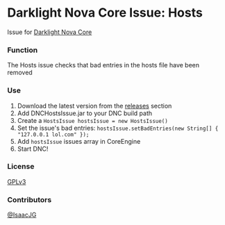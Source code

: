 Darklight Nova Core Issue: Hosts
====================================

Issue for [Darklight Nova Core](https://github.com/darklight-studios/darklight-nova-core)

### Function
The Hosts issue checks that bad entries in the hosts file have been removed

### Use

1. Download the latest version from the [releases](https://github.com/darklight-studios/HostsIssue/releases/) section
2. Add DNCHostsIssue.jar to your DNC build path
3. Create a `HostsIssue hostsIssue = new HostsIssue()`
4. Set the issue's bad entries: `hostsIssue.setBadEntries(new String[] { "127.0.0.1 lol.com" });`
5. Add `hostsIssue` issues array in CoreEngine
6. Start DNC!

### License
[GPLv3](LICENSE)

### Contributors
[@IsaacJG](https://github.com/IsaacJG)
